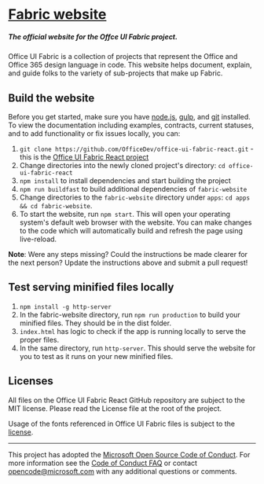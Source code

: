 # [Fabric website](http://dev.office.com/fabric)

##### The official website for the Offce UI Fabric project.

Office UI Fabric is a collection of projects that represent the Office and Office 365 design language in code. This website helps document, explain, and guide folks to the variety of sub-projects that make up Fabric.

## Build the website

Before you get started, make sure you have [node.js](https://nodejs.org/), [gulp](http://gulpjs.com/), and [git](https://git-scm.com/) installed. To view the documentation including examples, contracts, current statuses, and to add functionality or fix issues locally, you can:

1.  `git clone https://github.com/OfficeDev/office-ui-fabric-react.git` - this is the [Office UI Fabric React project](https://github.com/OfficeDev/office-ui-fabric-react)
2.  Change directories into the newly cloned project's directory: `cd office-ui-fabric-react`
3.  `npm install` to install dependencies and start building the project
4.  `npm run buildfast` to build additional dependencies of `fabric-website`
5.  Change directories to the `fabric-website` directory under `apps`: `cd apps && cd fabric-website`.
6.  To start the website, run `npm start`. This will open your operating system's default web browser with the website. You can make changes to the code which will automatically build and refresh the page using live-reload.

**Note**: Were any steps missing? Could the instructions be made clearer for the next person? Update the instructions above and submit a pull request!

## Test serving minified files locally

1.  `npm install -g http-server`
2.  In the fabric-website directory, run `npm run production` to build your minified files. They should be in the dist folder.
3.  `index.html` has logic to check if the app is running locally to serve the proper files.
4.  In the same directory, run `http-server`. This should serve the website for you to test as it runs on your new minified files.

## Licenses

All files on the Office UI Fabric React GitHub repository are subject to the MIT license. Please read the License file at the root of the project.

Usage of the fonts referenced in Office UI Fabric files is subject to the [license](https://aka.ms/fabric-assets-license).

---

This project has adopted the [Microsoft Open Source Code of Conduct](https://opensource.microsoft.com/codeofconduct/). For more information see the [Code of Conduct FAQ](https://opensource.microsoft.com/codeofconduct/faq/) or contact [opencode@microsoft.com](mailto:opencode@microsoft.com) with any additional questions or comments.
